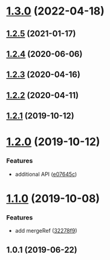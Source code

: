 # [1.3.0](https://github.com/theKashey/use-callback-ref/compare/v1.2.5...v1.3.0) (2022-04-18)

## [1.2.5](https://github.com/theKashey/use-callback-ref/compare/v1.2.4...v1.2.5) (2021-01-17)

## [1.2.4](https://github.com/theKashey/use-callback-ref/compare/v1.2.3...v1.2.4) (2020-06-06)

## [1.2.3](https://github.com/theKashey/use-callback-ref/compare/v1.2.2...v1.2.3) (2020-04-16)

## [1.2.2](https://github.com/theKashey/use-callback-ref/compare/v1.2.1...v1.2.2) (2020-04-11)

## [1.2.1](https://github.com/theKashey/use-callback-ref/compare/v1.2.0...v1.2.1) (2019-10-12)

# [1.2.0](https://github.com/theKashey/use-callback-ref/compare/v1.1.0...v1.2.0) (2019-10-12)

### Features

- additional API ([e07645c](https://github.com/theKashey/use-callback-ref/commit/e07645c3200b4f2dc5a942ee74c7a20713ec38cf))

# [1.1.0](https://github.com/theKashey/use-callback-ref/compare/v1.0.1...v1.1.0) (2019-10-08)

### Features

- add mergeRef ([32278f9](https://github.com/theKashey/use-callback-ref/commit/32278f9380485ac42edf30c7868864fb1e1b8db9))

## 1.0.1 (2019-06-22)

